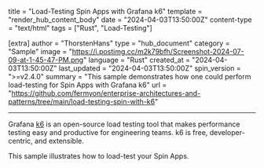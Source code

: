 title = "Load-Testing Spin Apps with Grafana k6"
template = "render_hub_content_body"
date = "2024-04-03T13:50:00Z"
content-type = "text/html"
tags = ["Rust", "Load-Testing"]

[extra]
author = "ThorstenHans"
type = "hub_document"
category = "Sample"
image = "https://i.postimg.cc/m2k79bfh/Screenshot-2024-07-09-at-1-45-47-PM.png"
language = "Rust"
created_at = "2024-04-03T13:50:00Z"
last_updated = "2024-04-03T13:50:00Z"
spin_version = ">=v2.4.0"
summary =  "This sample demonstrates how one could perform load-testing for Spin Apps with Grafana k6"
url = "https://github.com/fermyon/enterprise-architectures-and-patterns/tree/main/load-testing-spin-with-k6"

---

Grafana [k6](https://k6.io/) is an open-source load testing tool that makes performance testing easy and productive for engineering teams. k6 is free, developer-centric, and extensible.

This sample illustrates how to load-test your Spin Apps.